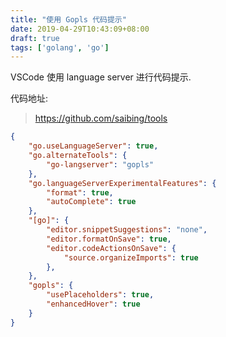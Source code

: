 ```yaml
---
title: "使用 Gopls 代码提示"
date: 2019-04-29T10:43:09+08:00
draft: true
tags: ['golang', 'go']
---
```

VSCode 使用 language server 进行代码提示.

代码地址:

> https://github.com/saibing/tools

<!--more-->

```json
{
    "go.useLanguageServer": true,
    "go.alternateTools": {
        "go-langserver": "gopls"
    },
    "go.languageServerExperimentalFeatures": {
        "format": true,
        "autoComplete": true
    },
    "[go]": {
        "editor.snippetSuggestions": "none",
        "editor.formatOnSave": true,
        "editor.codeActionsOnSave": {
            "source.organizeImports": true
        },
    },
    "gopls": {
        "usePlaceholders": true,
        "enhancedHover": true
    }
}
```